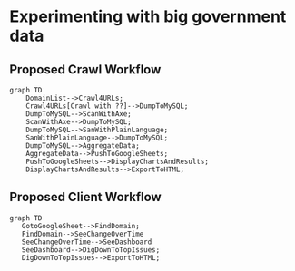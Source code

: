 # Experimenting with big government data

## Proposed Crawl Workflow

```mermaid
graph TD
    DomainList-->Crawl4URLs;
    Crawl4URLs[Crawl with ??]-->DumpToMySQL;
    DumpToMySQL-->ScanWithAxe;
    ScanWithAxe-->DumpToMySQL;
    DumpToMySQL-->SanWithPlainLanguage;
    SanWithPlainLanguage-->DumpToMySQL;
    DumpToMySQL-->AggregateData;
    AggregateData-->PushToGoogleSheets;
    PushToGoogleSheets-->DisplayChartsAndResults;
    DisplayChartsAndResults-->ExportToHTML;
```

## Proposed Client Workflow 

```mermaid
graph TD
   GotoGoogleSheet-->FindDomain;
   FindDomain-->SeeChangeOverTime
   SeeChangeOverTime-->SeeDashboard
   SeeDashboard-->DigDownToTopIssues;
   DigDownToTopIssues-->ExportToHTML;
```
